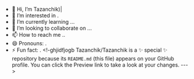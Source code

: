 - 👋 Hi, I’m Tazanchik)|
- 👀 I’m interested in .
- 🌱 I’m currently learning ...
- 💞️ I’m looking to collaborate on ...
- 📫 How to reach me ..
- 😄 Pronouns: .
- ⚡ Fun fact: .
<!-ghjidfjogb
Tazanchik/Tazanchik is a ✨ special ✨ repository because its `README.md` (this file) appears on your GitHub profile.
You can click the Preview link to take a look at your changes.
--->
